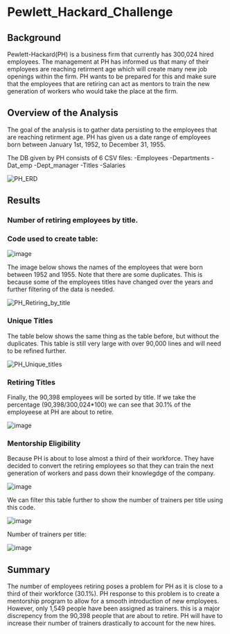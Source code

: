 # Pewlett_Hackard_Challenge

## Background

  Pewlett-Hackard(PH) is a business firm that currently has 300,024 hired employees. The management at PH has informed us that many of their employees are reaching retirment age which will create many new job openings within the firm. PH wants to be prepared for this and make sure that the employees that are retiring can act as mentors to train the new generation of workers who would take the place at the firm.
  
## Overview of the Analysis

  The goal of the analysis is to gather data persisting to the employees that are reaching retirment age. PH has given us a date range of employees born between January 1st, 1952, to December 31, 1955. 
  
  The DB given by PH consists of 6 CSV files:
    -Employees 
    -Departments
    -Dat_emp
    -Dept_manager
    -Titles
    -Salaries
  
  ![PH_ERD](https://user-images.githubusercontent.com/119640010/218569173-a53359e4-8d4d-49bc-b73d-dc1fa5d1d0dd.PNG)

## Results

### Number of retiring employees by title.

### Code used to create table:
![image](https://user-images.githubusercontent.com/119640010/221254567-e0d5dad8-1c60-4be0-9c55-34ebf2c60562.png)


The image below shows the names of the employees that were born between 1952 and 1955. Note that there are some duplicates. This is because some of the employees titles have changed over the years and further filtering of the data is needed. 

![PH_Retiring_by_title](https://user-images.githubusercontent.com/119640010/218589652-95b544e1-63d4-4541-a6fa-db0b35b8c658.PNG)


### Unique Titles

The table below shows the same thing as the table before, but without the duplicates. This table is still very large with over 90,000 lines and will need to be refined further.

![PH_Unique_titles](https://user-images.githubusercontent.com/119640010/218589753-5466d950-70ec-4438-b52b-e4b9afcc2d64.PNG)

### Retiring Titles 

Finally, the 90,398 employees will be sorted by title. If we take the percentage (90,398/300,024*100) we can see that 30.1% of the employeese at PH are about to retire. 

![image](https://user-images.githubusercontent.com/119640010/221255989-6caaede9-8280-40a3-9306-22e751634528.png)

### Mentorship Eligibility 

Because PH is about to lose almost a third of their workforce. They have decided to convert the retiring employees so that they can train the next generation of workers and pass down their knowlegdge of the company. 

![image](https://user-images.githubusercontent.com/119640010/221256593-a288df21-05eb-4e7d-bcd2-9ed551ca0975.png)

We can filter this table further to show the number of trainers per title using this code. 

![image](https://user-images.githubusercontent.com/119640010/221256854-9757fdf8-7083-4bff-8c26-3e4098fdccd3.png)

Number of trainers per title:

![image](https://user-images.githubusercontent.com/119640010/221257179-275b284e-a262-402e-a4d0-3e444b82d27d.png)


## Summary

The number of employees retiring poses a problem for PH as it is close to a third of their workforce (30.1%). PH response to this problem is to create a mentorship program to allow for a smooth introduction of new employees. However, only 1,549 people have been assigned as trainers. this is a major discrepency from the 90,398 people that are about to retire. PH will have to increase their number of trainers drastically to account for the new hires. 



